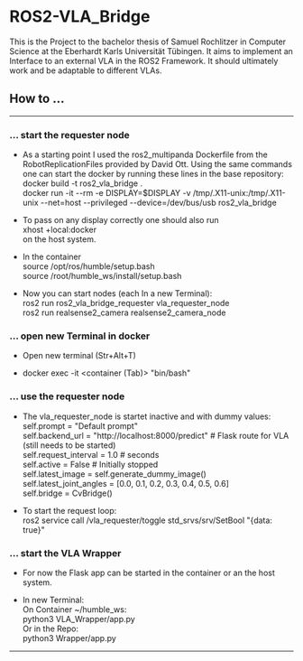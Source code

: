 # ROS2-VLA_Bridge

This is the Project to the bachelor thesis of Samuel Rochlitzer in Computer Science at the Eberhardt Karls Universität Tübingen. It aims to implement an Interface to an external VLA in the ROS2 Framework. It should ultimately work and be adaptable to different VLAs.

## How to ...
---

### ... start the requester node

* As a starting point I used the ros2_multipanda Dockerfile from the RobotReplicationFiles provided by David Ott. Using the same commands one can start the docker by running these lines in the base repository:  
docker build -t ros2_vla_bridge .  
docker run -it --rm -e DISPLAY=$DISPLAY -v /tmp/.X11-unix:/tmp/.X11-unix --net=host --privileged --device=/dev/bus/usb ros2_vla_bridge  

* To pass on any display correctly one should also run  
xhost +local:docker  
on the host system.

* In the container  
source /opt/ros/humble/setup.bash  
source /root/humble_ws/install/setup.bash

* Now you can start nodes (each In a new Terminal):  
ros2 run ros2_vla_bridge_requester vla_requester_node  
ros2 run realsense2_camera realsense2_camera_node

### ... open new Terminal in docker

* Open new terminal (Str+Alt+T)  

* docker exec -it <container (Tab)> "bin/bash"

### ... use the requester node

* The vla_requester_node is startet inactive and with dummy values:  
    self.prompt = "Default prompt"  
    self.backend_url = "http://localhost:8000/predict"              # Flask route for VLA (still needs to be started)  
    self.request_interval = 1.0                                     # seconds  
    self.active = False                                             # Initially stopped  
    self.latest_image = self.generate_dummy_image()  
    self.latest_joint_angles = [0.0, 0.1, 0.2, 0.3, 0.4, 0.5, 0.6]  
    self.bridge = CvBridge()  

* To start the request loop:  
    ros2 service call /vla_requester/toggle std_srvs/srv/SetBool "{data: true}"  

### ... start the VLA Wrapper

* For now the Flask app can be started in the container or an the host system.  

* In new Terminal:  
On Container ~/humble_ws:  
python3 VLA_Wrapper/app.py  
Or in the Repo:  
python3 Wrapper/app.py

---
